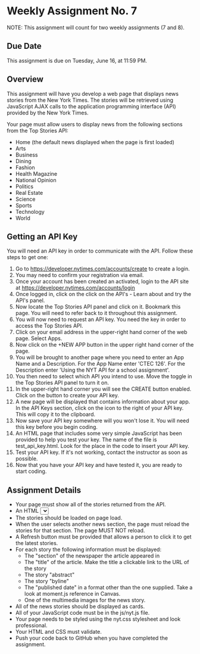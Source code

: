 # Weekly Assignment No. 7

NOTE: This assignment will count for two weekly assignments (7 and 8).

## Due Date

This assignment is due on Tuesday, June 16, at 11:59 PM.

## Overview

This assignment will have you develop a web page that displays news stories from the New York Times. The stories will be retrieved using JavaScript AJAX calls to the application programming interface (API) provided by the New York Times.

Your page must allow users to display news from the following sections from the Top Stories API:

- Home (the default news displayed when the page is first loaded)
- Arts
- Business
- Dining
- Fashion
- Health Magazine
- National Opinion
- Politics
- Real Estate
- Science
- Sports
- Technology
- World

## Getting an API Key

You will need an API key in order to communicate with the API. Follow these steps to get one:

1. Go to https://developer.nytimes.com/accounts/create to create a login.
2. You may need to confirm your registration via email.
3. Once your account has been created an activated, login to the API site at https://developer.nytimes.com/accounts/login
4. Once logged in, click on the click on the API's - Learn about and try the API's panel.
5. Now locate the Top Stories API panel and click on it. Bookmark this page. You will need to refer back to it throughout this assignment.
6. You will now need to request an API key. You need the key in order to access the Top Stories API.
7. Click on your email address in the upper-right hand corner of the web page. Select Apps.
8. Now click on the +NEW APP button in the upper right hand corner of the page.
9. You will be brought to another page where you need to enter an App Name and a Description. For the App Name enter 'CTEC 126'. For the Description enter 'Using the NYT API for a school assignment'.
10. You then need to select which API you intend to use. Move the toggle in the Top Stories API panel to turn it on.
11. In the upper-right hand corner you will see the CREATE button enabled. Click on the button to create your API key.
12. A new page will be displayed that contains information about your app. In the API Keys section, click on the icon to the right of your API key. This will copy it to the clipboard.
13. Now save your API key somewhere will you won't lose it. You will need this key before you begin coding.
14. An HTML page that includes some very simple JavaScript has been provided to help you test your key. The name of the file is test_api_key.html. Look for the place in the code to insert your API key.
15. Test your API key. If it's not working, contact the instructor as soon as possible.
16. Now that you have your API key and have tested it, you are ready to start coding.

## Assignment Details

- Your page must show all of the stories returned from the API.
- An HTML <select> control should be used that allows a person to select the news section they want to retrieve stories from.
- The stories should be loaded on page load.
- When the user selects another news section, the page must reload the stories for that section. The page MUST NOT reload.
- A Refresh button must be provided that allows a person to click it to get the latest stories.
- For each story the following information must be displayed:
  - The "section" of the newspaper the article appeared in
  - The "title" of the article. Make the title a clickable link to the URL of the story
  - The story "abstract"
  - The story "byline"
  - The "published date" in a format other than the one supplied. Take a look at moment.js reference in Canvas.
  - One of the multimedia images for the news story.
- All of the news stories should be displayed as cards.
- All of your JavaScript code must be in the js/nyt.js file.
- Your page needs to be styled using the nyt.css stylesheet and look professional.
- Your HTML and CSS must validate.
- Push your code back to GitHub when you have completed the assignment.